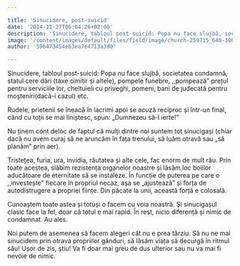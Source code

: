 ```yaml
---

title: 'Sinucidere, post-suicid'
date: '2014-11-27T06:04:26+02:00'
description: 'Sinucidere, tabloul post-suicid: Popa nu face slujbă, societatea condamnă,statul cere dări (taxe cimitir și altele), pompele funebre, ,,pompează" prețulpentru serviciile lor, cheltuieli cu priveghi, p'
image: '/content/images/default/files/field/image/church-259715_640-300x400.jpg'
author: '59b473454e63ea7e4713a3d0'

---
```

<div class="kg-card-markdown"><p>Sinucidere, tabloul post-suicid: Popa nu face slujbă, societatea condamnă, statul cere dări (taxe cimitir și altele), pompele funebre, ,,pompează"  prețul pentru serviciile lor, cheltuieli cu priveghi, pomeni, bani de judecată pentru moșteniri(dacă-i cazul) etc.</p>
<p>Rudele, prietenii se îneacă în lacrimi apoi se acuză reciproc și într-un final, când cu toții se mai liniștesc, spun: „Dumnezeu să-l ierte!”</p>
<p>Nu ținem cont deloc de faptul că mulți dintre noi suntem tot sinucigași (chiar dacă nu avem curaj să ne aruncăm în fața trenului, să luăm otravă sau „să planăm” prin aer).</p>
<p>Tristețea, furia, ura, invidia, răutatea și alte cele, fac enorm de mult rău. Prin toate acestea, slăbim rezistența organelor noastre și lăsăm loc bolilor aducătoare de eternitate să se instaleze. În funcție de puterea pe care o ,,investește" fiecare în propriul necaz, așa se „ajustează” și forța de autodistrugere a propriei ființe. Din păcate la unii, această forță e colosală.</p>
<p>Cunoaștem toate astea și totuși o facem cu voia noastră. Și sinucigașul clasic face la fel, doar că totul e mai rapid. În rest, nicio diferență și nimic de condamnat. Au ales.</p>
<p>Noi putem de asemenea să facem alegeri cât nu e prea târziu. Să nu ne mai sinucidem prin otrava propriilor gânduri, să lăsăm viața să decurgă în ritmul său! Ușor de zis, știu! Va fi doar mai greu de dus ulterior sau nu va mai fi nevoie de nimic.</p>
</div>
